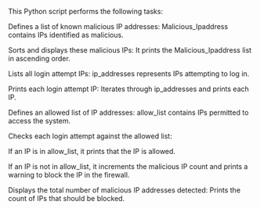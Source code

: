   This Python script performs the following tasks:

  Defines a list of known malicious IP addresses: Malicious_Ipaddress contains IPs identified as malicious.

  Sorts and displays these malicious IPs: It prints the Malicious_Ipaddress list in ascending order.

  Lists all login attempt IPs: ip_addresses represents IPs attempting to log in.

  Prints each login attempt IP: Iterates through ip_addresses and prints each IP.

  Defines an allowed list of IP addresses: allow_list contains IPs permitted to access the system.

  Checks each login attempt against the allowed list:

If an IP is in allow_list, it prints that the IP is allowed.

If an IP is not in allow_list, it increments the malicious IP count and prints a warning to block the IP in the firewall.

Displays the total number of malicious IP addresses detected: Prints the count of IPs that should be blocked.
